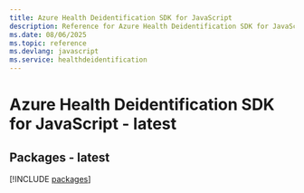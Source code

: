 ```yaml
---
title: Azure Health Deidentification SDK for JavaScript
description: Reference for Azure Health Deidentification SDK for JavaScript
ms.date: 08/06/2025
ms.topic: reference
ms.devlang: javascript
ms.service: healthdeidentification
---
```

# Azure Health Deidentification SDK for JavaScript - latest
## Packages - latest
[!INCLUDE [packages](health-deidentification-index.md)]